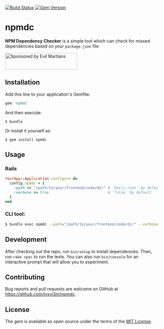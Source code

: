 [![Build Status](https://travis-ci.org/lysyi3m/npmdc.svg?branch=master)](https://travis-ci.org/lysyi3m/npmdc)
[![Gem Version](https://badge.fury.io/rb/npmdc.svg)](https://badge.fury.io/rb/npmdc)

npmdc
=========

**NPM Dependency Checker** is a simple tool which can check for missed dependencies based on your `package.json` file.

<a href="https://evilmartians.com/?utm_source=npmdc">
  <img src="https://evilmartians.com/badges/sponsored-by-evil-martians.svg" alt="Sponsored by Evil Martians" width="236" height="54">
</a>


## Installation

Add this line to your application's Gemfile:

```ruby
gem 'npmdc'
```

And then execute:

    $ bundle

Or install it yourself as:

    $ gem install npmdc

## Usage

### Rails

```ruby
YourApp::Application.configure do
  config.npmdc = {
    :path => "/path/to/your/frontend/code/dir" # `Rails.root` by default,
    :verbose => true                           # `false` by default
  }
end
```

### CLI tool:

```bash
$ bundle exec npmdc --path="/path/to/your/frontend/code/dir" --verbose

```

## Development

After checking out the repo, run `bin/setup` to install dependencies. Then, run `rake spec` to run the tests. You can also run `bin/console` for an interactive prompt that will allow you to experiment.

## Contributing

Bug reports and pull requests are welcome on GitHub at https://github.com/lysyi3m/npmdc.


## License

The gem is available as open source under the terms of the [MIT License](http://opensource.org/licenses/MIT).
